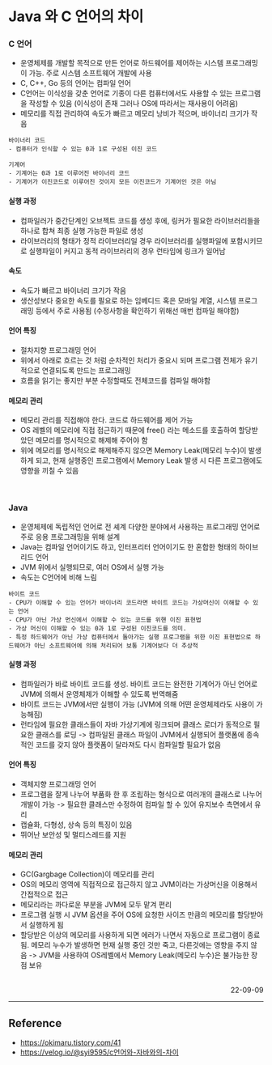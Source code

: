 # Java 와 C 언어의 차이

### C 언어
- 운영체제를 개발할 목적으로 만든 언어로 하드웨어를 제어하는 시스템 프로그래밍이 가능. 주로 시스템 소프트웨어 개발에 사용
- C, C++, Go 등의 언어는 컴파일 언어
- C언어는 이식성을 갖춘 언어로 기종이 다른 컴퓨터에서도 사용할 수 있는 프로그램을 작성할 수 있음 (이식성이 존재 그러나 OS에 따라서는 재사용이 어려움)
- 메모리를 직접 관리하여 속도가 빠르고 메모리 낭비가 적으며, 바이너리 크기가 작음
```
바이너리 코드
- 컴퓨터가 인식할 수 있는 0과 1로 구성된 이진 코드

기계어
- 기계어는 0과 1로 이루어진 바이너리 코드
- 기계어가 이진코드로 이루어진 것이지 모든 이진코드가 기계어인 것은 아님
```

#### 실행 과정
- 컴파일러가 중간단계인 오브젝트 코드를 생성 후에, 링커가 필요한 라이브러리들을 하나로 합쳐 최종 실행 가능한 파일로 생성
- 라이브러리의 형태가 정적 라이브러리일 경우 라이브러리를 실행파일에 포함시키므로 실행파일이 커지고 동적 라이브러리의 경우 런타임에 링크가 일어남

#### 속도
- 속도가 빠르고 바이너리 크기가 작음
- 생산성보다 중요한 속도를 필요로 하는 임베디드 혹은 모바일 계열, 시스템 프로그래밍 등에서 주로 사용됨 (수정사항을 확인하기 위해선 매번 컴파일 해야함)

#### 언어 특징
- 절차지향 프로그래밍 언어
- 위에서 아래로 흐르는 것 처럼 순차적인 처리가 중요시 되며 프로그램 전체가 유기적으로 연결되도록 만드는 프로그래밍
- 흐름을 읽기는 좋지만 부분 수정할때도 전체코드를 컴파일 해야함

#### 메모리 관리
- 메모리 관리를 직접해야 한다. 코드로 하드웨어를 제어 가능
- OS 레벨의 메모리에 직접 접근하기 때문에 free() 라는 메소드를 호출하여 할당받았던 메모리를 명시적으로 해제해 주어야 함
- 위에 메모리를 명시적으로 해제해주지 않으면 Memory Leak(메모리 누수)이 발생하게 되고, 현재 실행중인 프로그램에서 Memory Leak 발생 시 다른 프로그램에도 영향을 끼칠 수 있음

<br>

### Java
- 운영체제에 독립적인 언어로 전 셰계 다양한 분야에서 사용하는 프로그래밍 언어로 주로 응용 프로그래밍을 위해 설계
- Java는 컴파일 언어이기도 하고, 인터프리터 언어이기도 한 혼합한 형태의 하이브리드 언어
- JVM 위에서 실행되므로, 여러 OS에서 실행 가능
- 속도는 C언어에 비해 느림
```
바이트 코드
- CPU가 이해할 수 있는 언어가 바이너리 코드라면 바이트 코드는 가상머신이 이해할 수 있는 언어
- CPU가 아닌 가상 먼신에서 이해할 수 있는 코드를 위핸 이진 표현법
- 가상 머신이 이해할 수 있는 0과 1로 구성된 이진코드를 의미. 
- 특정 하드웨어가 아닌 가상 컴퓨터에서 돌아가는 실행 프로그램을 위한 이진 표현법으로 하드웨어가 아닌 소프트웨어에 의해 처리되어 보통 기계어보다 더 추상적
```

#### 실행 과정
- 컴파일러가 바로 바이트 코드를 생성. 바이트 코드는 완전한 기계어가 아닌 언어로 JVM에 의해서 운영체제가 이해할 수 있도록 번역해줌
- 바이트 코드는 JVM에서만 실행이 가능 (JVM에 의해 어떤 운영체제라도 사용이 가능해짐)
- 런타임에 필요한 클래스들이 자바 가상기계에 링크되며 클래스 로더가 동적으로 필요한 클래스를 로딩 -> 컴파일된 클래스 파일이 JVM에서 실행되어 플랫폼에 종속적인 코드를 갖지 않아 플랫폼이 달라져도 다시 컴파일할 필요가 없음

#### 언어 특징
- 객체지향 프로그래밍 언어
- 프로그램을 잘게 나누어 부품화 한 후 조립하는 형식으로 여러개의 클래스로 나누어 개발이 가능 -> 필요한 클래스만 수정하여 컴파일 할 수 있어 유지보수 측면에서 유리
- 캡슐화, 다형성, 상속 등의 특징이 있음
- 뛰어난 보안성 및 멀티스레드를 지원

#### 메모리 관리
- GC(Gargbage Collection)이 메모리를 관리
- OS의 메모리 영역에 직접적으로 접근하지 않고 JVM이라는 가상머신을 이용해서 간접적으로 접근
- 메모리라는 까다로운 부분을 JVM에 모두 맡겨 편리
- 프로그램 실행 시 JVM 옵션을 주어 OS에 요청한 사이즈 만큼의 메모리를 할당받아서 실행하게 됨
- 할당받은 이상의 메모리를 사용하게 되면 에러가 나면서 자동으로 프로그램이 종료됨. 메모리 누수가 발생하면 현재 실행 중인 것만 죽고, 다른것에는 영향을 주지 않음 -> JVM을 사용하여 OS레벨에서 Memory Leak(메모리 누수)은 불가능한 장점 보유

<br>

<div style="text-align: right">22-09-09</div>

-------

## Reference
- https://okimaru.tistory.com/41
- https://velog.io/@syi9595/c언어와-자바와의-차이
